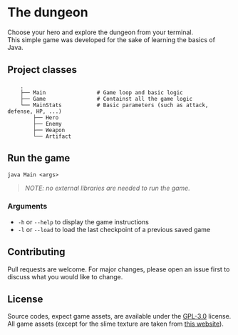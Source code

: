 # The dungeon
 Choose your hero and explore the dungeon from your terminal.<br/>
 This simple game was developed for the sake of learning the basics of Java.

## Project classes
```
    .
    ├── Main                # Game loop and basic logic
    ├── Game                # Containst all the game logic
    └── MainStats           # Basic parameters (such as attack, defense, HP, ...)
        ├── Hero
        ├── Enemy
        ├── Weapon
        └── Artifact
```

## Run the game
`java Main <args>`
> *NOTE: no external libraries are needed to run the game.*

### Arguments
- `-h` or `--help` to display the game instructions
- `-l` or `--load` to load the last checkpoint of a previous saved game

## Contributing
Pull requests are welcome. For major changes, please open an issue first to discuss what you would like to change.

## License
Source codes, expect game assets, are available under the [GPL-3.0](https://choosealicense.com/licenses/gpl-3.0/) license.<br/>
All game assets (except for the slime texture are taken from [this website](https://www.asciiart.eu/)).

